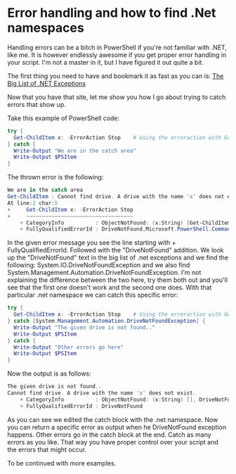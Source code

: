# Error handling and how to find .Net namespaces

Handling errors can be a bitch in PowerShell if you're not familiar with .NET, like me.
It is however endlessly awesome if you get proper error handling in your script.
I'm not a master in it, but I have figured it out quite a bit.

The first thing you need to have and bookmark it as fast as you can is:
[The Big List of .NET Exceptions](https://powershellexplained.com/2017-04-07-all-dotnet-exception-list/?utm_source=blog&utm_medium=blog&utm_content=crosspost)

Now that you have that site, let me show you how I go about trying to catch errors that show up.

Take this example of PowerShell code:
```powershell
try {
  Get-ChildItem x: -ErrorAction Stop    # Using the erroraction with Get-ChildItem is needed or you'll never get to your catch block
} catch {
  Write-Output "We are in the catch area"
  Write-Output $PSItem
}
```
The thrown error is the following:
```powershell
We are in the catch area
Get-ChildItem : Cannot find drive. A drive with the name 'x' does not exist.
At line:2 char:5
+     Get-ChildItem x: -ErrorAction Stop
+     ~~~~~~~~~~~~~~~~~~~~~~~~~~~~~~~~~~
    + CategoryInfo          : ObjectNotFound: (x:String) [Get-ChildItem], DriveNotFoundException
    + FullyQualifiedErrorId : DriveNotFound,Microsoft.PowerShell.Commands.GetChildItemCommand
```

In the given error message you see the line starting with + FullyQualifiedErrorId. Followed with the "DriveNotFound" addition.
We look up the "DriveNotFound" text in the big list of .net exceptions and we find the following: System.IO.DriveNotFoundException and we also find System.Management.Automation.DriveNotFoundException. 
I'm not explaining the difference between the two here, try them both out and you'll see that the first one doesn't work and the second one does.
With that particular .net namespace we can catch this specific error:

```powershell
try {
  Get-ChildItem x: -ErrorAction Stop    # Using the erroraction with Get-ChildItem is needed or you'll never get to your catch block
} catch [System.Management.Automation.DriveNotFoundException] {
  Write-Output "The given drive is not found.."
  Write-Output $PSItem
} catch {
  Write-Output "Other errors go here"
  Write-Output $PSItem
}
```
Now the output is as follows:
```powershell
The given drive is not found..
Cannot find drive. A drive with the name 'x' does not exist.
    + CategoryInfo          : ObjectNotFound: (x:String) [], DriveNotFoundException
    + FullyQualifiedErrorId : DriveNotFound
```
As you can see we edited the catch block with the .net namespace. Now you can return a specific error as output when he DriveNotFound exception happens.
Other errors go in the catch block at the end.
Catch as many errors as you like. That way you have proper control over your script and the errors that might occur.

To be continued with more examples.
